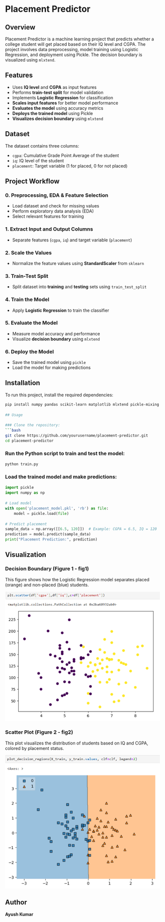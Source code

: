# Placement Predictor

## Overview

Placement Predictor is a machine learning project that predicts whether a college student will get placed based on their IQ level and CGPA. The project involves data preprocessing, model training using Logistic Regression, and deployment using Pickle. The decision boundary is visualized using `mlxtend`.

## Features

- Uses **IQ level** and **CGPA** as input features
- Performs **train-test split** for model validation
- Implements **Logistic Regression** for classification
- **Scales input features** for better model performance
- **Evaluates the model** using accuracy metrics
- **Deploys the trained model** using Pickle
- **Visualizes decision boundary** using `mlxtend`

## Dataset

The dataset contains three columns:

- `cgpa`: Cumulative Grade Point Average of the student
- `iq`: IQ level of the student
- `placement`: Target variable (1 for placed, 0 for not placed)

## Project Workflow

### 0. Preprocessing, EDA & Feature Selection

- Load dataset and check for missing values
- Perform exploratory data analysis (EDA)
- Select relevant features for training

### 1. Extract Input and Output Columns

- Separate features (`cgpa`, `iq`) and target variable (`placement`)

### 2. Scale the Values

- Normalize the feature values using **StandardScaler** from `sklearn`

### 3. Train-Test Split

- Split dataset into **training** and **testing** sets using `train_test_split`

### 4. Train the Model

- Apply **Logistic Regression** to train the classifier

### 5. Evaluate the Model

- Measure model accuracy and performance
- Visualize **decision boundary** using `mlxtend`

### 6. Deploy the Model

- Save the trained model using `pickle`
- Load the model for making predictions

## Installation

To run this project, install the required dependencies:

```bash
pip install numpy pandas scikit-learn matplotlib mlxtend pickle-mixing

## Usage

### Clone the repository:
```bash
git clone https://github.com/yourusername/placement-predictor.git
cd placement-predictor
```

### Run the Python script to train and test the model:
```bash
python train.py
```

### Load the trained model and make predictions:
```python
import pickle
import numpy as np

# Load model
with open('placement_model.pkl', 'rb') as file:
    model = pickle.load(file)

# Predict placement
sample_data = np.array([[6.5, 120]])  # Example: CGPA = 6.5, IQ = 120
prediction = model.predict(sample_data)
print("Placement Prediction:", prediction)
```

## Visualization

### Decision Boundary (Figure 1 - fig1)
This figure shows how the Logistic Regression model separates placed (orange) and non-placed (blue) students.

![Figure 1 - Decision Boundary](fig1.png)

### Scatter Plot (Figure 2 - fig2)
This plot visualizes the distribution of students based on IQ and CGPA, colored by placement status.

![Figure 2 - Scatter Plot](fig2.png)

## Author
**Ayush Kumar**

